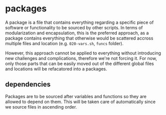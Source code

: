 # packages

A package is a file that contains everything regarding a specific piece of software or functionality to be sourced by other scripts. In terms of modularization and encapsulation, this is the preferred approach, as a package contains everything that otherwise would be scattered accross multiple files and location (e.g. `020-vars.sh`, `funcs` folder).

However, this approach cannot be applied to everything without introducing new challenges and complications, therefore we're not forcing it. For now, only those parts that can be easily moved out of the different global files and locations will be refacatored into a packages.

## dependencies

Packages are to be sourced after variables and functions so they are allowed to depend on them. This will be taken care of automatically since we source files in ascending order.
